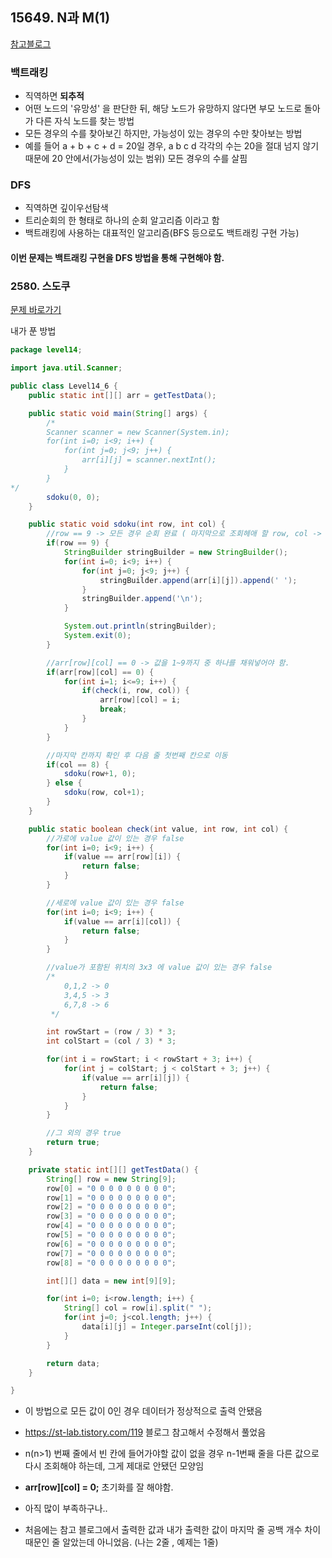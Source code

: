 ## 15649. N과 M(1)

[참고블로그](https://st-lab.tistory.com/114)

### 백트래킹

- 직역하면 **되추적**
- 어떤 노드의 '유망성' 을 판단한 뒤, 해당 노드가 유망하지 않다면 부모 노드로 돌아가 다른 자식 노드를 찾는 방법
- 모든 경우의 수를 찾아보긴 하지만, 가능성이 있는 경우의 수만 찾아보는 방법
- 예를 들어 a + b + c + d = 20일 경우, a b c d 각각의 수는 20을 절대 넘지 않기 때문에 20 안에서(가능성이 있는 범위) 모든 경우의 수를 살핌

### DFS

- 직역하면 깊이우선탐색
- 트리순회의 한 형태로 하나의 순회 알고리즘 이라고 함
- 백트래킹에 사용하는 대표적인 알고리즘(BFS 등으로도 백트래킹 구현 가능)

#### 이번 문제는 백트래킹 구현을 DFS 방법을 통해 구현해야 함.


### 2580. 스도쿠
[문제 바로가기](https://www.acmicpc.net/problem/2580)

내가 푼 방법
```java
package level14;

import java.util.Scanner;

public class Level14_6 {
    public static int[][] arr = getTestData();

    public static void main(String[] args) {
        /*
        Scanner scanner = new Scanner(System.in);
        for(int i=0; i<9; i++) {
            for(int j=0; j<9; j++) {
                arr[i][j] = scanner.nextInt();
            }
        }
*/
        sdoku(0, 0);
    }

    public static void sdoku(int row, int col) {
        //row == 9 -> 모든 경우 순회 완료 ( 마지막으로 조회헤애 할 row, col -> (8, 8) )
        if(row == 9) {
            StringBuilder stringBuilder = new StringBuilder();
            for(int i=0; i<9; i++) {
                for(int j=0; j<9; j++) {
                    stringBuilder.append(arr[i][j]).append(' ');
                }
                stringBuilder.append('\n');
            }

            System.out.println(stringBuilder);
            System.exit(0);
        }

        //arr[row][col] == 0 -> 값을 1~9까지 중 하나를 채워넣어야 함.
        if(arr[row][col] == 0) {
            for(int i=1; i<=9; i++) {
                if(check(i, row, col)) {
                    arr[row][col] = i;
                    break;
                }
            }
        }

        //마지막 칸까지 확인 후 다음 줄 첫번째 칸으로 이동
        if(col == 8) {
            sdoku(row+1, 0);
        } else {
            sdoku(row, col+1);
        }
    }

    public static boolean check(int value, int row, int col) {
        //가로에 value 값이 있는 경우 false
        for(int i=0; i<9; i++) {
            if(value == arr[row][i]) {
                return false;
            }
        }

        //세로에 value 값이 있는 경우 false
        for(int i=0; i<9; i++) {
            if(value == arr[i][col]) {
                return false;
            }
        }

        //value가 포함된 위치의 3x3 에 value 값이 있는 경우 false
        /*
            0,1,2 -> 0
            3,4,5 -> 3
            6,7,8 -> 6
         */

        int rowStart = (row / 3) * 3;
        int colStart = (col / 3) * 3;

        for(int i = rowStart; i < rowStart + 3; i++) {
            for(int j = colStart; j < colStart + 3; j++) {
                if(value == arr[i][j]) {
                    return false;
                }
            }
        }

        //그 외의 경우 true
        return true;
    }

    private static int[][] getTestData() {
        String[] row = new String[9];
        row[0] = "0 0 0 0 0 0 0 0 0";
        row[1] = "0 0 0 0 0 0 0 0 0";
        row[2] = "0 0 0 0 0 0 0 0 0";
        row[3] = "0 0 0 0 0 0 0 0 0";
        row[4] = "0 0 0 0 0 0 0 0 0";
        row[5] = "0 0 0 0 0 0 0 0 0";
        row[6] = "0 0 0 0 0 0 0 0 0";
        row[7] = "0 0 0 0 0 0 0 0 0";
        row[8] = "0 0 0 0 0 0 0 0 0";

        int[][] data = new int[9][9];

        for(int i=0; i<row.length; i++) {
            String[] col = row[i].split(" ");
            for(int j=0; j<col.length; j++) {
                data[i][j] = Integer.parseInt(col[j]);
            }
        }

        return data;
    }

}
```

- 이 방법으로 모든 값이 0인 경우 데이터가 정상적으로 출력 안됐음
- https://st-lab.tistory.com/119 블로그 참고해서 수정해서 풀었음
- n(n>1) 번째 줄에서 빈 칸에 들어가야할 값이 없을 경우 n-1번째 줄을 다른 값으로 다시 조회해야 하는데,
  그게 제대로 안됐던 모양임
- **arr[row][col] = 0;** 초기화를 잘 해야함.
- 아직 많이 부족하구나..

- 처음에는 참고 블로그에서 출력한 값과 내가 출력한 값이 마지막 줄 공백 개수 차이때문인 줄 알았는데 아니었음.
  (나는 2줄 , 예제는 1줄)
